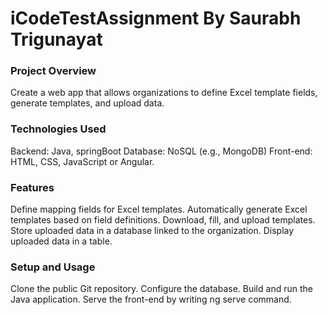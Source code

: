 # iCodeTestAssignment By Saurabh Trigunayat

### Project Overview
Create a web app that allows organizations to define Excel template fields, generate templates, and upload data.

### Technologies Used
Backend: Java, springBoot
Database:  NoSQL (e.g., MongoDB)
Front-end: HTML, CSS, JavaScript or Angular.

### Features
Define mapping fields for Excel templates.
Automatically generate Excel templates based on field definitions.
Download, fill, and upload templates.
Store uploaded data in a database linked to the organization.
Display uploaded data in a table.

### Setup and Usage
Clone the public Git repository.
Configure the database.
Build and run the Java application.
Serve the front-end by writing ng serve command.
